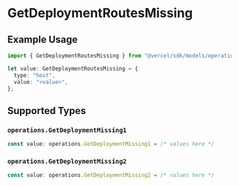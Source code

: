 # GetDeploymentRoutesMissing

## Example Usage

```typescript
import { GetDeploymentRoutesMissing } from "@vercel/sdk/models/operations";

let value: GetDeploymentRoutesMissing = {
  type: "host",
  value: "<value>",
};
```

## Supported Types

### `operations.GetDeploymentMissing1`

```typescript
const value: operations.GetDeploymentMissing1 = /* values here */
```

### `operations.GetDeploymentMissing2`

```typescript
const value: operations.GetDeploymentMissing2 = /* values here */
```

